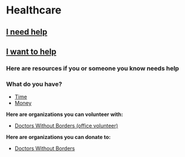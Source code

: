 # Healthcare

## [I need help](#need_help)

## [I want to help](#want_to_help)

### <a name="need_help"></a>Here are resources if you or someone you know needs help

### <a name="want_to_help"></a>What do you have?

* [Time](#give_time)
* [Money](#give_money)

**<a name="give_time"></a> Here are organizations you can volunteer with:**

* [Doctors Without Borders (office volunteer)](http://www.doctorswithoutborders.org/work-us/work-office/office-volunteers)

**<a name="give_money"></a> Here are organizations you can donate to:**

* [Doctors Without Borders](http://www.doctorswithoutborders.org/)
